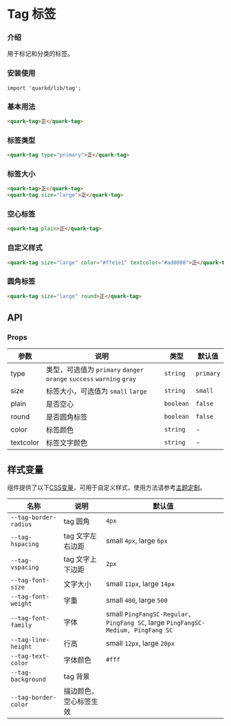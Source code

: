 # Tag 标签

### 介绍

用于标记和分类的标签。

### 安装使用

```tsx
import 'quarkd/lib/tag';
```

### 基本用法
```html
<quark-tag>正</quark-tag>
```

### 标签类型

```html
<quark-tag type="primary">正</quark-tag>
```

### 标签大小

```html
<quark-tag>正</quark-tag>
<quark-tag size="large">正</quark-tag>
```

### 空心标签

```html
<quark-tag plain>正</quark-tag>
```

### 自定义样式

```html
<quark-tag size="large" color="#ffe1e1" textcolor="#ad0000">正</quark-tag>
```

### 圆角标签

```html
<quark-tag size="large" round>正</quark-tag>
```

## API

### Props

| 参数         | 说明                             | 类型   | 默认值           |
|--------------|----------------------------------|--------|------------------|
| type         | 类型，可选值为 `primary` `danger` `orange` `success` `warning` `gray` | `string` |`primary`         |
| size         | 标签大小，可选值为 `small` `large`  | `string` |`small`         |
| plain          | 是否空心                        | `boolean` | `false`               |
| round          | 是否圆角标签                       | `boolean` | `false`               |
| color          | 标签颜色                      | `string` | -               |
| textcolor          | 标签文字颜色                       | `string` | -               |

## 样式变量

组件提供了以下[CSS变量](https://developer.mozilla.org/zh-CN/docs/Web/CSS/Using_CSS_custom_properties)，可用于自定义样式，使用方法请参考[主题定制](#/zh-CN/guide/theme)。

| 名称                     | 说明                                  | 默认值          | 
| ------------------------ | ----------------------------------- | --------------- |
| `--tag-border-radius`   | tag 圆角                          |     `4px` 
| `--tag-hspacing`       | tag 文字左右边距                          |    small `4px`, large `6px`    
| `--tag-vspacing`       | tag 文字上下边距                       |      `2px`     
| `--tag-font-size` | 文字大小                          |      small `11px`, large `14px`
| `--tag-font-weight` | 字重                          |   small `400`, large `500`    
| `--tag-font-family`    | 字体                         |    small `PingFangSC-Regular, PingFang SC`, large `PingFangSC-Medium, PingFang SC`
| `--tag-line-height`    | 行高                         |      small `12px`, large `20px` 
| `--tag-text-color`        | 字体颜色                          | `#fff`       
| `--tag-background`        | tag 背景                      |             
| `--tag-border-color`         | 描边颜色，空心标签生效                      |    
